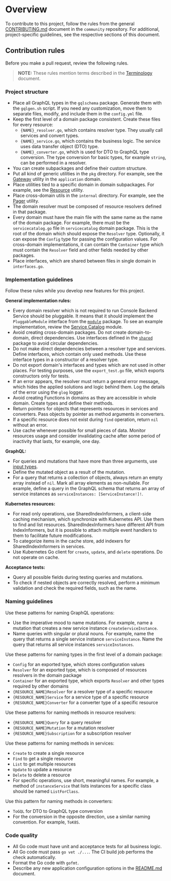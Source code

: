 # Overview
To contribute to this project, follow the rules from the general [CONTRIBUTING.md](https://github.com/kyma-project/community/blob/master/CONTRIBUTING.md) document in the `community` repository.
For additional, project-specific guidelines, see the respective sections of this document.

## Contribution rules
Before you make a pull request, review the following rules.

> **NOTE:** These rules mention terms described in the [Terminology](./docs/terminology.md) document.

### Project structure
- Place all GraphQL types in the `gqlschema` package. Generate them with the `gqlgen.sh` script. If you need any customization, move them to separate files, modify, and include them in the `config.yml` file.
- Keep the first level of a domain package consistent. Create these files for every resource:
    - `{NAME}_resolver.go`, which contains resolver type. They usually call services and convert types.
    - `{NAME}_service.go`, which contains the business logic. The service uses data transfer object (DTO) type.
    - `{NAME}_converter.go`, which is used for DTO to GraphQL type conversion. The type conversion for basic types, for example `string`, can be performed in a resolver.
- You can create subpackages and define their custom structure.
- Put all kind of generic utilities in the `pkg` directory. For example, see the [Gateway](./internal/domain/application) utility in the `application` domain.
- Place utilities tied to a specific domain in domain subpackages. For example, see the [Resource](./pkg/resource) utility.
- Place cross-domain utils in the `internal` directory. For example, see the [Pager](./internal/pager) utility.
- The domain resolver must be composed of resource resolvers defined in that package.
- Every domain must have the main file with the same name as the name of the domain package. For example, there must be the `servicecatalog.go` file in `servicecatalog` domain package. This is the root of the domain which should expose the `Resolver` type. Optionally, it can expose the `Config` type for passing the configuration values. For cross-domain implementations, it can contain the `Container` type which must contain the `Resolver` field and other fields needed by other packages.
- Place interfaces, which are shared between files in single domain in `interfaces.go`.

### Implementation guidelines
Follow these rules while you develop new features for this project.

**General implementation rules:**
- Every domain resolver which is not required to run Console Backend Service should be pluggable. It means that it should implement the `PluggableModule` interface from the [`module`](./internal/module) package. To see an example implementation, review the [Service Catalog](./internal/domain/servicecatalog) module.
- Avoid creating cross-domain packages. Do not create domain-to-domain, direct dependencies. Use interfaces defined in the [`shared`](./internal/domain/shared) package to avoid circular dependencies.
- Do not make direct dependencies between a resolver type and services. Define interfaces, which contain only used methods. Use these interface types in a constructor of a resolver type.
- Do not export domain's interfaces and types which are not used in other places. For testing purposes, use the `export_test.go` file, which exports constructors only for tests.
- If an error appears, the resolver must return a general error message, which hides the applied solutions and logic behind them. Log the details of the error using the `glog` logger.
- Avoid creating Functions in domains as they are accessible in whole domain. Create types and define their methods.
- Return pointers for objects that represents resources in services and converters. Pass objects by pointer as method arguments in converters.
- If a specific resource does not exist during `find` operation, return `nil` without an error.
- Use cache whenever possible for small pieces of data. Monitor resources usage and consider invalidating cache after some period of inactivity that lasts, for example, one day.

**GraphQL:**
- For queries and mutations that have more than three arguments, use [input types](http://graphql.org/learn/schema/#input-types).
- Define the mutated object as a result of the mutation.
- For a query that returns a collection of objects, always return an empty array instead of `nil`. Mark all array elements as non-nullable. For example, define a query in the GraphQL schema that returns an array of service instances as `serviceInstances: [ServiceInstance!]!`.

**Kubernetes resources:**
- For read only operations, use SharedIndexInformers, a client-side caching mechanism, which synchronize with Kubernetes API. Use them to find and list resources. SharedIndexInformers have different API from IndexInformers, but it is possible to attach multiple event handlers to them to facilitate future modifications.
- To categorize items in the cache store, add indexers for SharedIndexInformers in services.
- Use Kubernetes Go client for `create`, `update`, and `delete` operations. Do not operate on cache.

**Acceptance tests:**
- Query all possible fields during testing queries and mutations.
- To check if nested objects are correctly resolved, perform a minimum validation and check the required fields, such as the name.

### Naming guidelines
Use these patterns for naming GraphQL operations:
- Use the imperative mood to name mutations. For example, name a mutation that creates a new service instance `createServiceInstance`.
- Name queries with singular or plural nouns. For example, name the query that returns a single service instance `serviceInstance`. Name the query that returns all service instances `serviceInstances`.

Use these patterns for naming types in the first level of a domain package:
- `Config` for an exported type, which stores configuration values
- `Resolver` for an exported type, which is composed of resources resolvers in the domain package
- `Container` for an exported type, which exports `Resolver` and other types required by other domains
- `{RESOURCE_NAME}Resolver` for a resolver type of a specific resource
- `{RESOURCE_NAME}Service` for a service type of a specific resource
- `{RESOURCE_NAME}Converter` for a converter type of a specific resource

Use these patterns for naming methods in resource resolvers:
- `{RESOURCE_NAME}Query` for a query resolver
- `{RESOURCE_NAME}Mutation` for a mutation resolver
- `{RESOURCE_NAME}Subscription` for a subscription resolver

Use these patterns for naming methods in services:
- `Create` to create a single resource
- `Find` to get a single resource
- `List` to get multiple resources
- `Update` to update a resource
- `Delete` to delete a resource
- For specific operations, use short, meaningful names. For example, a method of `instanceService` that lists instances for a specific class should be named `ListForClass`.

Use this pattern for naming methods in converters:
- `ToGQL` for DTO to GraphQL type conversion
- For the conversion in the opposite direction, use a similar naming convention. For example, `ToK8S`.

### Code quality
- All Go code must have unit and acceptance tests for all business logic.
- All Go code must pass `go vet ./...`. The CI build job performs the check automatically.
- Format the Go code with `gofmt`.
- Describe any new application configuration options in the [README.md](./README.md) document.
